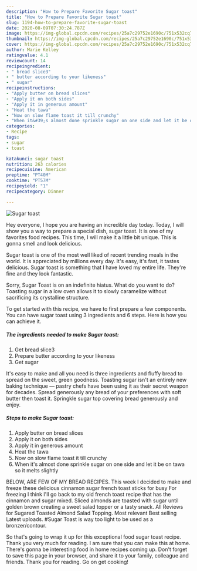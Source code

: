 ```yaml
---
description: "How to Prepare Favorite Sugar toast"
title: "How to Prepare Favorite Sugar toast"
slug: 1194-how-to-prepare-favorite-sugar-toast
date: 2020-08-09T07:30:24.787Z
image: https://img-global.cpcdn.com/recipes/25a7c29752e1690c/751x532cq70/sugar-toast-recipe-main-photo.jpg
thumbnail: https://img-global.cpcdn.com/recipes/25a7c29752e1690c/751x532cq70/sugar-toast-recipe-main-photo.jpg
cover: https://img-global.cpcdn.com/recipes/25a7c29752e1690c/751x532cq70/sugar-toast-recipe-main-photo.jpg
author: Marie Kelley
ratingvalue: 4.1
reviewcount: 14
recipeingredient:
- " bread slice3"
- " butter according to your likeness"
- " sugar"
recipeinstructions:
- "Apply butter on bread slices"
- "Apply it on both sides"
- "Apply it in generous amount"
- "Heat the tawa"
- "Now on slow flame toast it till crunchy"
- "When it&#39;s almost done sprinkle sugar on one side and let it be on tawa so it melts slightly"
categories:
- Recipe
tags:
- sugar
- toast

katakunci: sugar toast 
nutrition: 263 calories
recipecuisine: American
preptime: "PT40M"
cooktime: "PT57M"
recipeyield: "1"
recipecategory: Dinner

---
```



![Sugar toast](https://img-global.cpcdn.com/recipes/25a7c29752e1690c/751x532cq70/sugar-toast-recipe-main-photo.jpg)

Hey everyone, I hope you are having an incredible day today. Today, I will show you a way to prepare a special dish, sugar toast. It is one of my favorites food recipes. This time, I will make it a little bit unique. This is gonna smell and look delicious.

Sugar toast is one of the most well liked of recent trending meals in the world. It is appreciated by millions every day. It's easy, it's fast, it tastes delicious. Sugar toast is something that I have loved my entire life. They're fine and they look fantastic.

Sorry, Sugar Toast is on an indefinite hiatus. What do you want to do? Toasting sugar in a low oven allows it to slowly caramelize without sacrificing its crystalline structure.


To get started with this recipe, we have to first prepare a few components. You can have sugar toast using 3 ingredients and 6 steps. Here is how you can achieve it.

<!--inarticleads1-->

##### The ingredients needed to make Sugar toast:

1. Get  bread slice3
1. Prepare  butter according to your likeness
1. Get  sugar


It&#39;s easy to make and all you need is three ingredients and fluffy bread to spread on the sweet, green goodness. Toasting sugar isn&#39;t an entirely new baking technique — pastry chefs have been using it as their secret weapon for decades. Spread generously any bread of your preferences with soft butter then toast it. Springkle sugar top covering bread generously and enjoy. 

<!--inarticleads2-->

##### Steps to make Sugar toast:

1. Apply butter on bread slices
1. Apply it on both sides
1. Apply it in generous amount
1. Heat the tawa
1. Now on slow flame toast it till crunchy
1. When it&#39;s almost done sprinkle sugar on one side and let it be on tawa so it melts slightly


BELOW, ARE FEW OF MY BREAD RECIPES. This week I decided to make and freeze these delicious cinnamon sugar french toast sticks for busy For freezing I think I&#39;ll go back to my old french toast recipe that has the cinnamon and sugar mixed. Sliced almonds are toasted with sugar until golden brown creating a sweet salad topper or a tasty snack. All Reviews for Sugared Toasted Almond Salad Topping. Most relevant Best selling Latest uploads. #Sugar Toast is way too light to be used as a bronzer/contour. 

So that's going to wrap it up for this exceptional food sugar toast recipe. Thank you very much for reading. I am sure that you can make this at home. There's gonna be interesting food in home recipes coming up. Don't forget to save this page in your browser, and share it to your family, colleague and friends. Thank you for reading. Go on get cooking!
